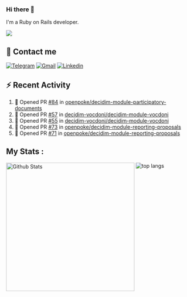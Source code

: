 ### Hi there 👋

I'm a Ruby on Rails developer.

<img src="https://komarev.com/ghpvc/?username=antopalidi&color=blueviolet">

## 📩 Contact me 
[![Telegram](https://img.shields.io/badge/Telegram-2CA5E0?style=for-the-badge&logo=telegram&logoColor=white)](https://t.me/anna_top)
[![Gmail](https://img.shields.io/badge/email-D14836?style=for-the-badge&logo=gmail&logoColor=white)](mailto:topalidisanna@gmail.com)
[![Linkedin](https://img.shields.io/badge/LinkedIn-0077B5?style=for-the-badge&logo=linkedin&logoColor=white)](https://www.linkedin.com/in/topalidi/)
<!-- [![Codewars](https://img.shields.io/badge/Codewars-B1361E?style=for-the-badge&logo=Codewars&logoColor=white)](https://www.codewars.com/users/antopalidi) -->

## :zap: Recent Activity

<!--START_SECTION:activity-->
1. 💪 Opened PR [#84](https://github.com/openpoke/decidim-module-participatory-documents/pull/84) in [openpoke/decidim-module-participatory-documents](https://github.com/openpoke/decidim-module-participatory-documents)
2. 💪 Opened PR [#57](https://github.com/decidim-vocdoni/decidim-module-vocdoni/pull/57) in [decidim-vocdoni/decidim-module-vocdoni](https://github.com/decidim-vocdoni/decidim-module-vocdoni)
3. 💪 Opened PR [#55](https://github.com/decidim-vocdoni/decidim-module-vocdoni/pull/55) in [decidim-vocdoni/decidim-module-vocdoni](https://github.com/decidim-vocdoni/decidim-module-vocdoni)
4. 💪 Opened PR [#73](https://github.com/openpoke/decidim-module-reporting-proposals/pull/73) in [openpoke/decidim-module-reporting-proposals](https://github.com/openpoke/decidim-module-reporting-proposals)
5. 💪 Opened PR [#71](https://github.com/openpoke/decidim-module-reporting-proposals/pull/71) in [openpoke/decidim-module-reporting-proposals](https://github.com/openpoke/decidim-module-reporting-proposals)
<!--END_SECTION:activity-->

## My Stats :
<!--
<img alt="activity" src="https://streak-stats.demolab.com?user=antopalidi" />
-->
<div>
<img align="top" width="350px" alt="Github Stats" src="https://github-readme-stats-1-brown.vercel.app/api?username=antopalidi&count_private=true&show_icons=true&hide_border=true" />
<img align="top" alt="top langs" src="https://github-readme-stats-1-brown.vercel.app/api/top-langs/?username=antopalidi&layout=compact" />
 </div>
<!--
#### [My CV](https://antopalidi.github.io/my_cv/)
-->

<!--
**antopalidi/antopalidi** is a ✨ _special_ ✨ repository because its `README.md` (this file) appears on your GitHub profile.
-->
